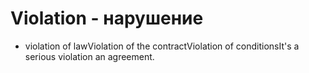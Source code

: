 # Violation - нарушение

- violation of lawViolation of the contractViolation of conditionsIt's a serious violation an agreement.
